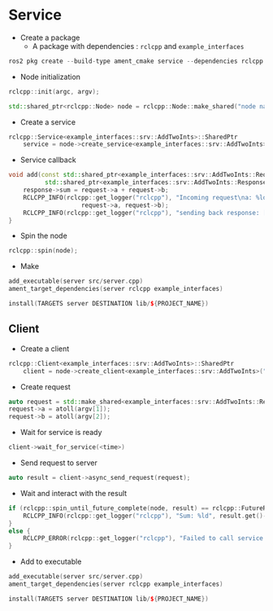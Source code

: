 # Service

- Create a package
    - A package with dependencies : ```rclcpp``` and ```example_interfaces```
```cpp
ros2 pkg create --build-type ament_cmake service --dependencies rclcpp example_interfaces
```

- Node initialization
```cpp
rclcpp::init(argc, argv);

std::shared_ptr<rclcpp::Node> node = rclcpp::Node::make_shared("node name");
```

- Create a service
```cpp
rclcpp::Service<example_interfaces::srv::AddTwoInts>::SharedPtr
    service = node->create_service<example_interfaces::srv::AddTwoInts>("node name", &callback_function);
```

- Service callback
```cpp
void add(const std::shared_ptr<example_interfaces::srv::AddTwoInts::Request> request,
          std::shared_ptr<example_interfaces::srv::AddTwoInts::Response> response) {
    response->sum = request->a + request->b;
    RCLCPP_INFO(rclcpp::get_logger("rclcpp"), "Incoming request\na: %ld" " b: %ld",
                    request->a, request->b);
    RCLCPP_INFO(rclcpp::get_logger("rclcpp"), "sending back response: [%ld]", (long int)response->sum);
}
```

- Spin the node
```cpp
rclcpp::spin(node);
```

- Make
```cpp
add_executable(server src/server.cpp)
ament_target_dependencies(server rclcpp example_interfaces)

install(TARGETS server DESTINATION lib/${PROJECT_NAME})
```

## Client

- Create a client
```cpp
rclcpp::Client<example_interfaces::srv::AddTwoInts>::SharedPtr 
    client = node->create_client<example_interfaces::srv::AddTwoInts>("add_two_ints");
```

- Create request
```cpp
auto request = std::make_shared<example_interfaces::srv::AddTwoInts::Request>();
request->a = atoll(argv[1]);
request->b = atoll(argv[2]);
```

- Wait for service is ready
```cpp
client->wait_for_service(<time>)
```

- Send request to server
```cpp
auto result = client->async_send_request(request);
```

- Wait and interact with the result
```cpp
if (rclcpp::spin_until_future_complete(node, result) == rclcpp::FutureReturnCode::SUCCESS) {
    RCLCPP_INFO(rclcpp::get_logger("rclcpp"), "Sum: %ld", result.get()->sum);
} 
else {
    RCLCPP_ERROR(rclcpp::get_logger("rclcpp"), "Failed to call service add_two_ints");
}
```

- Add to executable
```cpp
add_executable(server src/server.cpp)
ament_target_dependencies(server rclcpp example_interfaces)

install(TARGETS server DESTINATION lib/${PROJECT_NAME})
```